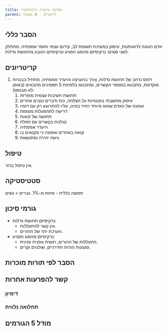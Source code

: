 ```yaml
---
title: הפרעת אישיות נרקיסיסטית
parent: אשכול B - דרמטיים
---
```


## הסבר כללי 
אדם הנוטה לראוותנות, עיסוק במשיכת תשומת לב, קידום עצמי וחוסר אמפתיה.
מתחלק לשני סוגים:
נרקיסיזם מהסוג הפגיע ונרקיסיזם הנובע מתחושת גדלות.
## קריטריונים
1. דפוס נרחב של תחושת גדלות, צורך בהערצה והיעדר אמפתיה, מתחיל בבגרות מוקדמת, מתבטא במספר הקשרים, ומתבטא בלפחות 5 תסמינים מהבאים (באופן לא מבוסס):
	1. תחושת חשיבות עצמית מופרזת
	2. עיסוק מחשבתי בפנטזיות על הצלחה, כוח ודברים טובים אחרים
	3. אמונה של האדם שהוא מיוחד ויחיד במינו, עליו להתרועע רק עם דומיו
	4. דרישה לתהפעלות מוגזמת
	5. תחושה של זכאות
	6. נצלנות בקשרים עם הזולת
	7. היעדר אמפתיה
	8. קנאה באחרים ואמונה כי מקנאים בו
	9. גישה יהירה ומתנשאת
## טיפול
אין טיפול ברור.
## סטטיסטיקה
תפוצה כללית - פחות מ-1%.
גברים > נשים
## גורמי סיכון
- נרקיסיזם תחושת גדלות:
	- אין קשר להתעללות.
	- הערכת יתר של ההורים.
- נרקיסיזם מהסוג הפגיע:
	- התעללות של ההורים, רגשית גופנית ומינית.
	- סגנונות הורות חודרניים, שולטים וקרים.
## הסבר לפי תורות מוכרות

## קשר להפרעות אחרות

### דימיון
### תחלואה נלווית

## מודל 5 הגורמים



<script src="https://utteranc.es/client.js"
        repo="AdiShamir/AdiShamir.github.io"
        issue-term="pathname"
        label="comment"
        theme="github-dark"
        crossorigin="anonymous"
        async>
</script>
